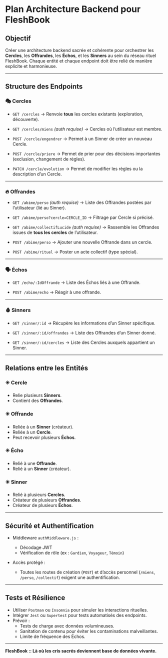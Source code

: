 # Plan Architecture Backend pour FleshBook

## Objectif
Créer une architecture backend sacrée et cohérente pour orchestrer les **Cercles**, les **Offrandes**, les **Échos**, et les **Sinners** au sein du réseau rituel FleshBook. Chaque entité et chaque endpoint doit être relié de manière explicite et harmonieuse.

---

## Structure des Endpoints

### 🎭 Cercles

* `GET /cercles`
  → Renvoie **tous** les cercles existants (exploration, découverte).

* `GET /cercles/miens` *(auth requise)*
  → Cercles où l’utilisateur est membre.

* `POST /cercle/engendrer`
  → Permet à un Sinner de créer un nouveau Cercle.

* `POST /cercle/priere`
  → Permet de prier pour des décisions importantes (exclusion, changement de règles).

* `PATCH /cercle/evolution`
  → Permet de modifier les règles ou la description d’un Cercle.

---

### 🔥 Offrandes

* `GET /abime/perso` *(auth requise)*
  → Liste des Offrandes postées par l’utilisateur (lié au Sinner).

* `GET /abime/perso?cercle=CERCLE_ID`
  → Filtrage par Cercle si précisé.

* `GET /abime/collectifLucide` *(auth requise)*
  → Rassemble les Offrandes issues de **tous les cercles** de l’utilisateur.

* `POST /abime/perso`
  → Ajouter une nouvelle Offrande dans un cercle.

* `POST /abime/rituel`
  → Poster un acte collectif (type spécial).

---

### 🗣️ Échos

* `GET /echo/:IdOffrande`
  → Liste des Échos liés à une Offrande.

* `POST /abime/echo`
  → Réagir à une offrande.

---

### 🩸 Sinners

* `GET /sinner/:id`
  → Récupère les informations d’un Sinner spécifique.

* `GET /sinner/:id/offrandes`
  → Liste des Offrandes d’un Sinner donné.

* `GET /sinner/:id/cercles`
  → Liste des Cercles auxquels appartient un Sinner.

---

## Relations entre les Entités

### ✴️ Cercle

* Relie plusieurs **Sinners**.
* Contient des **Offrandes**.

### ✴️ Offrande

* Reliée à un **Sinner** (créateur).
* Reliée à un **Cercle**.
* Peut recevoir plusieurs **Échos**.

### ✴️ Écho

* Relié à une **Offrande**.
* Relié à un **Sinner** (créateur).

### ✴️ Sinner

* Relié à plusieurs **Cercles**.
* Créateur de plusieurs **Offrandes**.
* Créateur de plusieurs **Échos**.

---

## Sécurité et Authentification

* Middleware `authMiddleware.js` :
  * Décodage JWT
  * Vérification de rôle (ex : `Gardien`, `Voyageur`, `Témoin`)

* Accès protégé :
  * Toutes les routes de création (`POST`) et d’accès personnel (`/miens`, `/perso`, `/collectif`) exigent une authentification.

---

## Tests et Résilience

* Utiliser `Postman` ou `Insomnia` pour simuler les interactions rituelles.
* Intégrer `Jest` ou `Supertest` pour tests automatisés des endpoints.
* Prévoir :
  * Tests de charge avec données volumineuses.
  * Sanitation de contenu pour éviter les contaminations malveillantes.
  * Limite de fréquence des Échos.

---

**FleshBook :: Là où les cris sacrés deviennent base de données vivante.**
